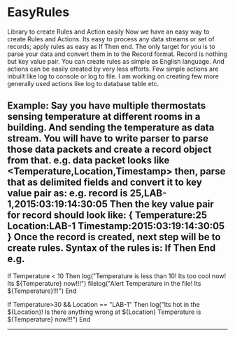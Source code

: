 # EasyRules
Library to create Rules and Action easily
Now we have an easy way to create Rules and Actions. 
Its easy to process any data streams or set of records; apply rules as easy as If <Expression> Then <Actions> end.
The only target for you is to parse your data and convert them in to the Record format. Record is nothing but key value pair.
You can create rules as simple as English language. 
And actions can be easily created by very less efforts. Few simple actions are inbuilt like log to console or log to file.
I am working on creating few more generally used actions like log to database table etc.

Example:
Say you have multiple thermostats sensing temperature at different rooms in a building. And sending the temperature as data stream.
You will have to write parser to parse those data packets and create a record object from that.
e.g. data packet looks like <Temperature,Location,Timestamp> then, parse that as delimited fields and convert it to key value pair as:
e.g. record is 25,LAB-1,2015:03:19:14:30:05
Then the key value pair for record should look like:
{ 
Temperature:25
Location:LAB-1
Timestamp:2015:03:19:14:30:05
}
Once the record is created, next step will be to create rules.
Syntax of the rules is:
If <Expression> Then
<Actions>
End
e.g. 
-------------------------------------------------------------------------------------------
If Temperature < 10 Then
log("Temperature is less than 10! Its too cool now! Its ${Temperature} now!!!")
filelog("Alert Temperature in the file! Its ${Temperature}!!!")
End

If Temperature>30 && Location == "LAB-1" Then 
log("Its hot in the ${Location}! Is there anything wrong at ${Location} Temperature is ${Temperature} now!!!")
End

-------------------------------------------------------------------------------------------



